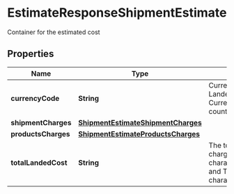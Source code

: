 

# EstimateResponseShipmentEstimate

Container for the estimated cost

## Properties

| Name | Type | Description | Notes |
|------------ | ------------- | ------------- | -------------|
|**currencyCode** | **String** | Currency Code provided by user in the LandedCostRequest/QueryRequest/Shipment/Result Currency. If not specified, it is shipment destination country or territory&#39;s currency code. |  |
|**shipmentCharges** | [**ShipmentEstimateShipmentCharges**](ShipmentEstimateShipmentCharges.md) |  |  |
|**productsCharges** | [**ShipmentEstimateProductsCharges**](ShipmentEstimateProductsCharges.md) |  |  |
|**totalLandedCost** | **String** | The total Landed Cost ...sum of shipment level charge and all Product level charges.  Valid characters are 0-9, Decimal Point (\&quot;.\&quot;), and Thousand separator (\&quot;,\&quot;).  Limit to 4 characters after the decimal point. |  |



